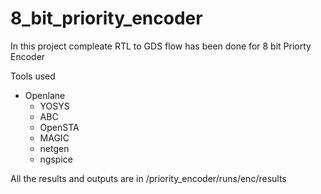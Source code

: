 # 8_bit_priority_encoder
In this project compleate RTL to GDS flow has been done for 8 bit Priorty Encoder

Tools used
- Openlane
  - YOSYS
  - ABC
  - OpenSTA
  - MAGIC
  - netgen
  - ngspice

All the results and outputs are in /priority_encoder/runs/enc/results 
 
